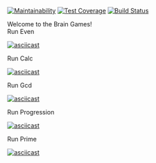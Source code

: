 [![Maintainability](https://api.codeclimate.com/v1/badges/fb188b5b1a0b0a8bf449/maintainability)](https://codeclimate.com/github/turchinskki/project-lvl1-s364/maintainability)
[![Test Coverage](https://api.codeclimate.com/v1/badges/fb188b5b1a0b0a8bf449/test_coverage)](https://codeclimate.com/github/turchinskki/project-lvl1-s364/test_coverage)
 [![Build Status](https://travis-ci.org/turchinskki/project-lvl1-s364.svg?branch=master)](https://travis-ci.org/turchinskki/project-lvl1-s364)
  
  Welcome to the Brain Games!<br/>
 Run Even
 
[![asciicast](https://asciinema.org/a/Tz5w9Puao1Mq0AA3We0vfo4s6.png)](https://asciinema.org/a/Tz5w9Puao1Mq0AA3We0vfo4s6)
 
 Run Calc 
 
[![asciicast](https://asciinema.org/a/Uqh173db3CYWU4HlwquBwXy6S.png)](https://asciinema.org/a/Uqh173db3CYWU4HlwquBwXy6S)
 
 Run Gcd
 
 [![asciicast](https://asciinema.org/a/8wZSoCAQzmN0YZVo8zg9oriek.png)](https://asciinema.org/a/8wZSoCAQzmN0YZVo8zg9oriek)
 
 Run Progression
 
 [![asciicast](https://asciinema.org/a/T6JDF9P25YDfTwnIAWAjpll6A.png)](https://asciinema.org/a/T6JDF9P25YDfTwnIAWAjpll6A)

 Run Prime
 
 [![asciicast](https://asciinema.org/a/evuIlvRF4zC85lohgTzfCK7FP.png)](https://asciinema.org/a/evuIlvRF4zC85lohgTzfCK7FP)
